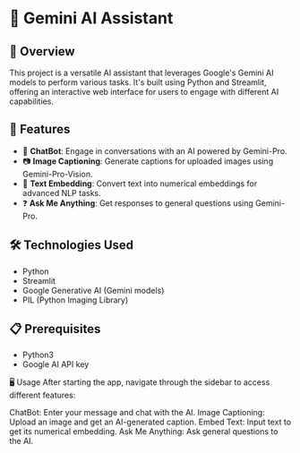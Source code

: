 # 🧠 Gemini AI Assistant

## 🌟 Overview

This project is a versatile AI assistant that leverages Google's Gemini AI models to perform various tasks. It's built using Python and Streamlit, offering an interactive web interface for users to engage with different AI capabilities.

## 🚀 Features

- 🤖 **ChatBot**: Engage in conversations with an AI powered by Gemini-Pro.
- 📷 **Image Captioning**: Generate captions for uploaded images using Gemini-Pro-Vision.
- 🔡 **Text Embedding**: Convert text into numerical embeddings for advanced NLP tasks.
- ❓ **Ask Me Anything**: Get responses to general questions using Gemini-Pro.

## 🛠️ Technologies Used

- Python
- Streamlit
- Google Generative AI (Gemini models)
- PIL (Python Imaging Library)

## 📋 Prerequisites

- Python3
- Google AI API key

🖥️ Usage
After starting the app, navigate through the sidebar to access different features:

ChatBot: Enter your message and chat with the AI.
Image Captioning: Upload an image and get an AI-generated caption.
Embed Text: Input text to get its numerical embedding.
Ask Me Anything: Ask general questions to the AI.
